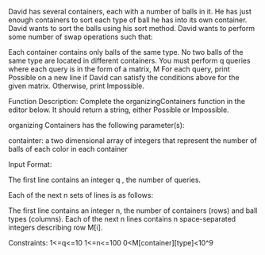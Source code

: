 David has several containers, each with a number of balls in it.
He has just enough containers to sort each type of ball he has into its own container. 
David wants to sort the balls using his sort method.
David wants to perform some number of swap operations such that:

Each container contains only balls of the same type.
No two balls of the same type are located in different containers.
You must perform q queries where each query is in the form of a matrix, M 
For each query, print Possible on a new line if David can satisfy the conditions above for the given matrix. Otherwise, print Impossible.

Function Description:
Complete the organizingContainers function in the editor below. It should return a string, either Possible or Impossible.

organizing Containers has the following parameter(s):

containter: a two dimensional array of integers that represent the number of balls of each color in each container

Input Format:

The first line contains an integer q , the number of queries.

Each of the next n sets of lines is as follows:

The first line contains an integer n, the number of containers (rows) and ball types (columns).
Each of the next n lines contains n space-separated integers describing row M[i].

Constraints:
1<=q<=10
1<=n<=100
0<M[container][type]<10^9
